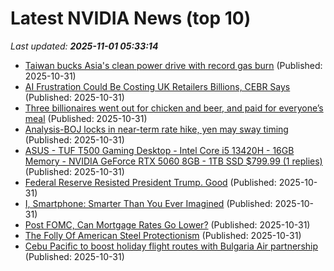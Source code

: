 # Latest NVIDIA News (top 10)
_Last updated: **2025-11-01 05:33:14**_

- [Taiwan bucks Asia's clean power drive with record gas burn](https://biztoc.com/x/91a7ac0493fa130c) (Published: 2025-10-31)
- [AI Frustration Could Be Costing UK Retailers Billions, CEBR Says](https://biztoc.com/x/75170451ca293371) (Published: 2025-10-31)
- [Three billionaires went out for chicken and beer, and paid for everyone’s meal](https://biztoc.com/x/670df7410665538e) (Published: 2025-10-31)
- [Analysis-BOJ locks in near-term rate hike, yen may sway timing](https://biztoc.com/x/5bfbf42327caf9cf) (Published: 2025-10-31)
- [ASUS - TUF T500 Gaming Desktop - Intel Core i5 13420H - 16GB Memory - NVIDIA GeForce RTX 5060 8GB - 1TB SSD $799.99 (1 replies)](https://slickdeals.net/f/18751225-asus-tuf-t500-gaming-desktop-intel-core-i5-13420h-16gb-memory-nvidia-geforce-rtx-5060-8gb-1tb-ssd-799-99) (Published: 2025-10-31)
- [Federal Reserve Resisted President Trump. Good](https://biztoc.com/x/d234777b15612e9c) (Published: 2025-10-31)
- [I, Smartphone: Smarter Than You Ever Imagined](https://biztoc.com/x/022fd161a305d4ad) (Published: 2025-10-31)
- [Post FOMC, Can Mortgage Rates Go Lower?](https://biztoc.com/x/73f428f996461577) (Published: 2025-10-31)
- [The Folly Of American Steel Protectionism](https://biztoc.com/x/312e783592ecf279) (Published: 2025-10-31)
- [Cebu Pacific to boost holiday flight routes with Bulgaria Air partnership](https://biztoc.com/x/f3517ceae0e29957) (Published: 2025-10-31)
